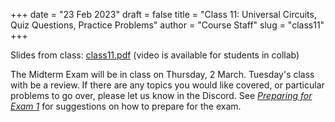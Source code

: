 +++
date = "23 Feb 2023"
draft = false
title = "Class 11: Universal Circuits, Quiz Questions, Practice Problems"
author = "Course Staff"
slug = "class11"
+++

Slides from class: [class11.pdf](https://www.dropbox.com/s/rgam4q3tlbx6wq8/class11.pdf?dl=0)
(video is available for students in collab)

The Midterm Exam will be in class on Thursday, 2 March. Tuesday's class with be a review. If there are any topics you would like covered, or particular problems to go over, please let us know in the Discord. See
[_Preparing for Exam
1_](https://uvatoc.github.io/preparing-for-exam-1/) for suggestions on
how to prepare for the exam.
